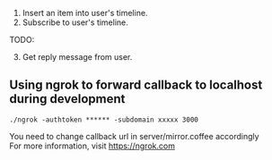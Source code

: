 
1. Insert an item into user's timeline.
2. Subscribe to user's timeline.

TODO:

3. Get reply message from user.



Using ngrok to forward callback to localhost during development
---

    ./ngrok -authtoken ****** -subdomain xxxxx 3000

You need to change callback url in server/mirror.coffee accordingly  
For more information, visit https://ngrok.com